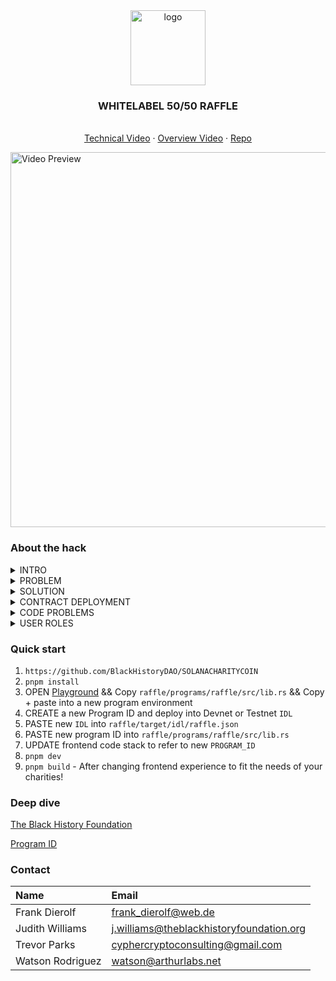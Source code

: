 <div align="center">
<img src="https://i.ibb.co/tw16xxrn/photo-2025-04-01-23-09-13.jpg" alt="logo" width="120" height="120" />
</div>

<h3 align="center">WHITELABEL 50/50 RAFFLE</h3>
  <p align="center">
  <br />
    <a href="https://vimeo.com/1085198328">Technical Video</a>
    ·
    <a href="https://www.youtube.com/watch?v=wbvuLKwJRlI">Overview Video</a>
    ·
    <a href="https://github.com/BlackHistoryDAO/SOLANACHARITYCOIN">Repo</a>
  </p>
</div>

<a href="https://vimeo.com/1085198328" target="_blank">
  <img src="https://i.ibb.co/RxHxF7w/Screenshot-20250517-092036.png" alt="Video Preview" width="600">
</a>

### About the hack

<details>
  <summary>INTRO</summary>
  We're the team at The Black History Foundation, with a group of wonderful volunteers and advocates interested in building a permanent ledger of black ancestral history. Our hackathon submission was a completely random and verifiably transparent 50/50 raffle mechanism to help legally operating charities and DAOs raise funds.

Our hackathon submission includes a nicely designed website, program ID reference, and interactive functions inside of Solana's ecosystem, with blockchain transactions to verify the hackathon efforts.

</details>

<details>
<summary>PROBLEM</summary>
There are two major problems that charities face:
1. Improbabilistic and abusive tendencies inside of 50/50 raffles.
2. There is no clear transparency or reputable gaining mechanisms that help verify the charity's authenticity.
</details>

<details>
<summary>SOLUTION</summary>
The solutions that we came up with to solve these problems:
1. Verifiably random lottery winners on public ledgers with public account values of the treasury to see real results.
2. Real charities can implement this program to enable an authentic and marketable service that helps both raise funds and distribute winnings to their supportive donators.
</details>

<details>
<summary>CONTRACT DEPLOYMENT</summary>
1. The contract is initiated through `anchor deploy` - This needs a unique program ID to be viably deployed into the Solana blockchain.
2. The program receives all donations, and is programmable and changeable to an admin's wallet.
3. The program hosts specific state conditions and error handling to prevent incorrect payments and decisions to be made.
4. The frontend is the UI that helps ease the convenience of deployment, announcements, winner, and retrieval of funds but this can be used on any Solana IDE (Such as https://beta.solpg.io, by importing the code and program ID).
</details>

<details>
<summary>CODE PROBLEMS</summary>
1. As a demo/tester you will likely get several Hydration UI errors. We have found that once you handle the essential operations (Creating the raffle, donating to a raffle, or announcing a winner), it is useful to head back to the home index and then change the wallet from there to the permissioned account before then accessing another section of the site.
2. Some information may be static, but it is easy to implement and read the RPC indexing information from the public Solana API (Read: https://solana.com/docs/rpc).
3. On live production, very rarely do some users not get selected, but if this happens, it is in your best ethical and legal interest to retrieve the arrayed list from the program and then use a transparent means of announcing the winner.
4. The treasury is currently enabled to retrieve all funds without announcing a winner, on live production - users should be aware of this issue and only consent to verified and audited program deployments.
</details>

<details>
<summary>USER ROLES</summary>
1. As the account treasurer, you and 3 other accounts are admin and permissioned to access and withdraw the funds of the account after a random verifiable winner is announced on the raffle information page.
2. As the participant or donator, you select a raffle in which you would like to participate and donate the funds.
</details>

### Quick start

1.  `https://github.com/BlackHistoryDAO/SOLANACHARITYCOIN`
2.  `pnpm install`
3.  OPEN [Playground](https://beta.solpg.io/) && Copy `raffle/programs/raffle/src/lib.rs` && Copy + paste into a new program environment
4.  CREATE a new Program ID and deploy into Devnet or Testnet `IDL`
5.  PASTE new `IDL` into `raffle/target/idl/raffle.json`
6.  PASTE new program ID into `raffle/programs/raffle/src/lib.rs`
7.  UPDATE frontend code stack to refer to new `PROGRAM_ID`
8.  `pnpm dev`
9.  `pnpm build` - After changing frontend experience to fit the needs of your charities!

### Deep dive

[The Black History Foundation](https://tbhfdn.org/)

[Program ID](https://github.com/BlackHistoryDAO/SOLANACHARITYCOIN/blob/main/raffle/programs/raffle/src/lib.rs)

### Contact

| Name             | Email                                    |
| :--------------- | :--------------------------------------- |
| Frank Dierolf    | frank_dierolf@web.de                     |
| Judith Williams  | j.williams@theblackhistoryfoundation.org |
| Trevor Parks     | cyphercryptoconsulting@gmail.com         |
| Watson Rodriguez | watson@arthurlabs.net                    |
